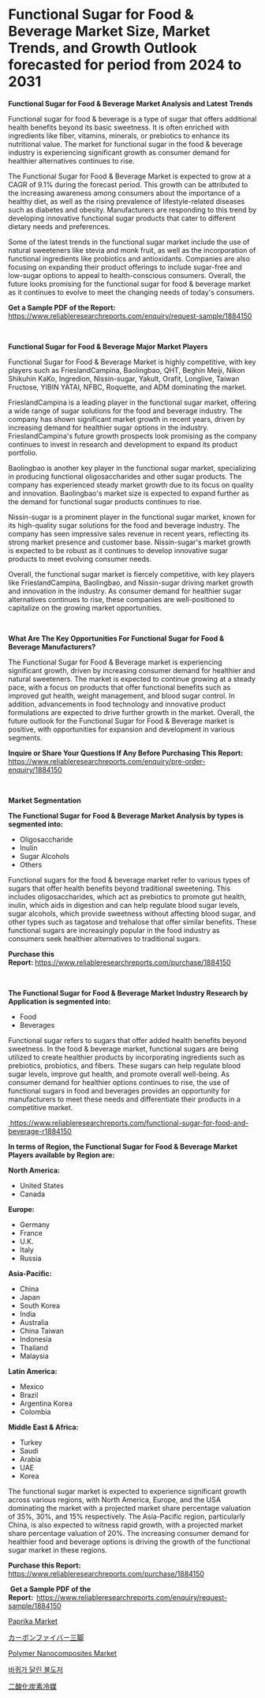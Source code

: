 <p><h1>Functional Sugar for Food & Beverage Market Size, Market Trends, and Growth Outlook forecasted for period from 2024 to 2031</h1></p><p><strong>Functional Sugar for Food & Beverage Market Analysis and Latest Trends</strong></p>
<p><p>Functional sugar for food & beverage is a type of sugar that offers additional health benefits beyond its basic sweetness. It is often enriched with ingredients like fiber, vitamins, minerals, or prebiotics to enhance its nutritional value. The market for functional sugar in the food & beverage industry is experiencing significant growth as consumer demand for healthier alternatives continues to rise.</p><p>The Functional Sugar for Food & Beverage Market is expected to grow at a CAGR of 9.1% during the forecast period. This growth can be attributed to the increasing awareness among consumers about the importance of a healthy diet, as well as the rising prevalence of lifestyle-related diseases such as diabetes and obesity. Manufacturers are responding to this trend by developing innovative functional sugar products that cater to different dietary needs and preferences.</p><p>Some of the latest trends in the functional sugar market include the use of natural sweeteners like stevia and monk fruit, as well as the incorporation of functional ingredients like probiotics and antioxidants. Companies are also focusing on expanding their product offerings to include sugar-free and low-sugar options to appeal to health-conscious consumers. Overall, the future looks promising for the functional sugar for food & beverage market as it continues to evolve to meet the changing needs of today's consumers.</p></p>
<p><strong>Get a Sample PDF of the Report:&nbsp;</strong> <a href="https://www.reliableresearchreports.com/enquiry/request-sample/1884150">https://www.reliableresearchreports.com/enquiry/request-sample/1884150</a></p>
<p>&nbsp;</p>
<p><strong>Functional Sugar for Food & Beverage Major Market Players</strong></p>
<p><p>Functional Sugar for Food & Beverage Market is highly competitive, with key players such as FrieslandCampina, Baolingbao, QHT, Beghin Meiji, Nikon Shikuhin KaKo, Ingredion, Nissin-sugar, Yakult, Orafit, Longlive, Taiwan Fructose, YIBIN YATAI, NFBC, Roquette, and ADM dominating the market.</p><p>FrieslandCampina is a leading player in the functional sugar market, offering a wide range of sugar solutions for the food and beverage industry. The company has shown significant market growth in recent years, driven by increasing demand for healthier sugar options in the industry. FrieslandCampina's future growth prospects look promising as the company continues to invest in research and development to expand its product portfolio.</p><p>Baolingbao is another key player in the functional sugar market, specializing in producing functional oligosaccharides and other sugar products. The company has experienced steady market growth due to its focus on quality and innovation. Baolingbao's market size is expected to expand further as the demand for functional sugar products continues to rise.</p><p>Nissin-sugar is a prominent player in the functional sugar market, known for its high-quality sugar solutions for the food and beverage industry. The company has seen impressive sales revenue in recent years, reflecting its strong market presence and customer base. Nissin-sugar's market growth is expected to be robust as it continues to develop innovative sugar products to meet evolving consumer needs.</p><p>Overall, the functional sugar market is fiercely competitive, with key players like FrieslandCampina, Baolingbao, and Nissin-sugar driving market growth and innovation in the industry. As consumer demand for healthier sugar alternatives continues to rise, these companies are well-positioned to capitalize on the growing market opportunities.</p></p>
<p>&nbsp;</p>
<p><strong>What Are The Key Opportunities For Functional Sugar for Food & Beverage Manufacturers?</strong></p>
<p><p>The Functional Sugar for Food & Beverage market is experiencing significant growth, driven by increasing consumer demand for healthier and natural sweeteners. The market is expected to continue growing at a steady pace, with a focus on products that offer functional benefits such as improved gut health, weight management, and blood sugar control. In addition, advancements in food technology and innovative product formulations are expected to drive further growth in the market. Overall, the future outlook for the Functional Sugar for Food & Beverage market is positive, with opportunities for expansion and development in various segments.</p></p>
<p><strong>Inquire or Share Your Questions If Any Before Purchasing This Report:</strong> <a href="https://www.reliableresearchreports.com/enquiry/pre-order-enquiry/1884150">https://www.reliableresearchreports.com/enquiry/pre-order-enquiry/1884150</a></p>
<p>&nbsp;</p>
<p><strong>Market Segmentation</strong></p>
<p><strong>The Functional Sugar for Food & Beverage Market Analysis by types is segmented into:</strong></p>
<p><ul><li>Oligosaccharide</li><li>Inulin</li><li>Sugar Alcohols</li><li>Others</li></ul></p>
<p><p>Functional sugars for the food & beverage market refer to various types of sugars that offer health benefits beyond traditional sweetening. This includes oligosaccharides, which act as prebiotics to promote gut health, inulin, which aids in digestion and can help regulate blood sugar levels, sugar alcohols, which provide sweetness without affecting blood sugar, and other types such as tagatose and trehalose that offer similar benefits. These functional sugars are increasingly popular in the food industry as consumers seek healthier alternatives to traditional sugars.</p></p>
<p><strong>Purchase this Report:&nbsp;</strong><a href="https://www.reliableresearchreports.com/purchase/1884150">https://www.reliableresearchreports.com/purchase/1884150</a></p>
<p>&nbsp;</p>
<p><strong>The Functional Sugar for Food & Beverage Market Industry Research by Application is segmented into:</strong></p>
<p><ul><li>Food</li><li>Beverages</li></ul></p>
<p><p>Functional sugar refers to sugars that offer added health benefits beyond sweetness. In the food & beverage market, functional sugars are being utilized to create healthier products by incorporating ingredients such as prebiotics, probiotics, and fibers. These sugars can help regulate blood sugar levels, improve gut health, and promote overall well-being. As consumer demand for healthier options continues to rise, the use of functional sugars in food and beverages provides an opportunity for manufacturers to meet these needs and differentiate their products in a competitive market.</p></p>
<p><a href="https://www.reliableresearchreports.com/functional-sugar-for-food-and-beverage-r1884150">&nbsp;https://www.reliableresearchreports.com/functional-sugar-for-food-and-beverage-r1884150</a></p>
<p><strong>In terms of Region, the Functional Sugar for Food & Beverage Market Players available by Region are:</strong></p>
<p>
    <p> <strong> North America: </strong>
        <ul>
            <li>United States</li>
            <li>Canada</li>
        </ul>
        </p> 
    <p> <strong> Europe: </strong>
        <ul>
            <li>Germany</li>
            <li>France</li>
            <li>U.K.</li>
            <li>Italy</li>
            <li>Russia</li>
        </ul>
        </p> 
    <p> <strong> Asia-Pacific: </strong>
        <ul>
            <li>China</li>
            <li>Japan</li>
            <li>South Korea</li>
            <li>India</li>
            <li>Australia</li>
            <li>China Taiwan</li>
            <li>Indonesia</li>
            <li>Thailand</li>
            <li>Malaysia</li>
        </ul>
        </p> 
    <p> <strong> Latin America: </strong>
        <ul>
            <li>Mexico</li>
            <li>Brazil</li>
            <li>Argentina Korea</li>
            <li>Colombia</li>
        </ul>
        </p> 
    <p> <strong> Middle East & Africa: </strong>
        <ul>
            <li>Turkey</li>
            <li>Saudi</li>
            <li>Arabia</li>
            <li>UAE</li>
            <li>Korea</li>
        </ul>
    </p>
    </p>
<p><p>The functional sugar market is expected to experience significant growth across various regions, with North America, Europe, and the USA dominating the market with a projected market share percentage valuation of 35%, 30%, and 15% respectively. The Asia-Pacific region, particularly China, is also expected to witness rapid growth, with a projected market share percentage valuation of 20%. The increasing consumer demand for healthier food and beverage options is driving the growth of the functional sugar market in these regions.</p></p>
<p><strong>Purchase this Report: </strong><a href="https://www.reliableresearchreports.com/purchase/1884150">https://www.reliableresearchreports.com/purchase/1884150</a></p>
<p>&nbsp;<strong>Get a Sample PDF of the Report:&nbsp;&nbsp;</strong><a href="https://www.reliableresearchreports.com/enquiry/request-sample/1884150">https://www.reliableresearchreports.com/enquiry/request-sample/1884150</a></p>
<p><strong></strong></p>
<p><p><a href="https://issuu.com/reportprime-2/docs/paprika-market-size-2030.pptx">Paprika Market</a></p><p><a href="https://medium.com/@jackieshlerin98056/%E7%82%AD%E7%B4%A0%E7%B9%8A%E7%B6%AD%E4%B8%89%E8%84%9A%E7%AB%8B%E3%81%A6%E5%B8%82%E5%A0%B4-%E5%B8%82%E5%A0%B4%E3%82%B7%E3%82%A7%E3%82%A2-%E5%B8%82%E5%A0%B4%E5%8B%95%E5%90%91-%E3%81%8A%E3%82%88%E3%81%B3%E5%B0%86%E6%9D%A5%E3%81%AE%E6%88%90%E9%95%B7%E3%82%92%E6%8E%A2%E3%82%8B-48f0a522f705">カーボンファイバー三脚</a></p><p><a href="https://issuu.com/reportprime-2/docs/polymer-nanocomposites-market-size-2030.pptx">Polymer Nanocomposites Market</a></p><p><a href="https://github.com/PhilToryphy7876567/Market-Research-Report-List-1/blob/main/428610818228.md">바퀴가 달린 불도저</a></p><p><a href="https://github.com/luffiazaza/Market-Research-Report-List-1/blob/main/583463319845.md">二酸化炭素冷媒</a></p></p>